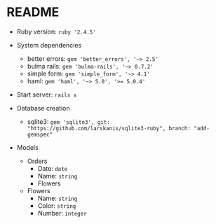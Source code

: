 # README

* Ruby version: `ruby '2.4.5'`

* System dependencies
    * better errors: `gem 'better_errors', '~> 2.5'`
    * bulma rails: `gem 'bulma-rails', '~> 0.7.2'`
    * simple form: `gem 'simple_form', '~> 4.1'`
    * haml: `gem 'haml', '~> 5.0', '>= 5.0.4'`

* Start server: `rails s`

* Database creation
    * sqlite3: `gem 'sqlite3', git: "https://github.com/larskanis/sqlite3-ruby", branch: "add-gemspec"`

* Models
    * Orders
        * Date: `date`
        * Name: `string`
        * Flowers
    * Flowers
        * Name: `string`
        * Color: `string`
        * Number: `integer`
